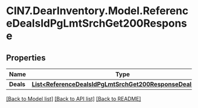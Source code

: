 # CIN7.DearInventory.Model.ReferenceDealsIdPgLmtSrchGet200Response

## Properties

| Name      | Type                                                                                                                      | Description | Notes      |
| --------- | ------------------------------------------------------------------------------------------------------------------------- | ----------- | ---------- |
| **Deals** | [**List&lt;ReferenceDealsIdPgLmtSrchGet200ResponseDealsInner&gt;**](ReferenceDealsIdPgLmtSrchGet200ResponseDealsInner.md) |             | [optional] |

[[Back to Model list]](../README.md#documentation-for-models) [[Back to API list]](../README.md#documentation-for-api-endpoints) [[Back to README]](../README.md)
